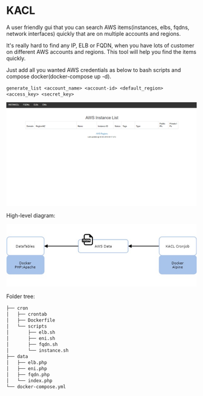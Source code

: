 # KACL
A user friendly gui that you can search AWS items(instances, elbs, fqdns, network interfaces) quickly that are on multiple accounts and regions.

It's really hard to find any IP, ELB or FQDN, when you have lots of customer on different AWS accounts and regions. This tool will help you find the items quickly.

Just add all you wanted AWS credentials as below to bash scripts and compose docker(docker-compose up -d).
```
generate_list <account_name> <account-id> <default_region> <access_key> <secret_key>
```
![alt text](readme/kacl_searchtext.gif)

High-level diagram:

![alt text](readme/kacl_diagram.jpg)

Folder tree:
```
├── cron
│   ├── crontab
│   ├── Dockerfile
│   └── scripts
│       ├── elb.sh
│       ├── eni.sh
│       ├── fqdn.sh
│       └── instance.sh
├── data
│   ├── elb.php
│   ├── eni.php
│   ├── fqdn.php
│   └── index.php
└── docker-compose.yml

```
